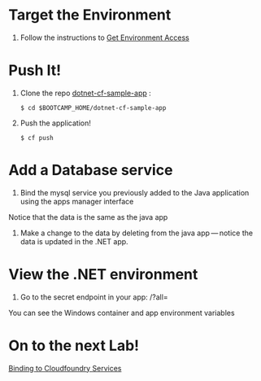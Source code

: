 Target the Environment
======================

1.  Follow the instructions to [Get Environment Access](/concepts/pcf-101-workshop-setup)

Push It!
========

1.  Clone the repo  [dotnet-cf-sample-app](https://github.com/Pivotal-Field-Engineering/dotnet-cf-sample-app.git) :

        $ cd $BOOTCAMP_HOME/dotnet-cf-sample-app

2.  Push the application!

        $ cf push

Add a Database service
======================

1.  Bind the mysql service you previously added to the Java application
    using the apps manager interface

Notice that the data is the same as the java app

1.  Make a change to the data by deleting from the java app — notice the
    data is updated in the .NET app.

View the .NET environment
=========================

1.  Go to the secret endpoint in your app: /?all=

You can see the Windows container and app environment variables

On to the next Lab!
===================

[Binding to Cloudfoundry Services](/demos/binding-cf-services)
